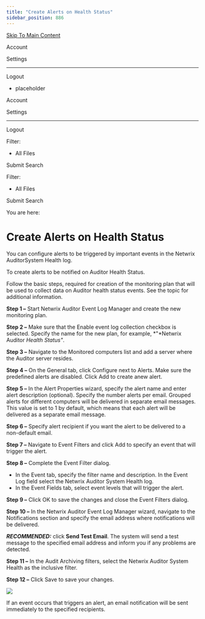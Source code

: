 ```yaml
---
title: "Create Alerts on Health Status"
sidebar_position: 886
---
```


[Skip To Main Content](#)

Account

Settings

---

Logout

* placeholder

Account

Settings

---

Logout

Filter: 

* All Files

Submit Search

Filter: 

* All Files

Submit Search

You are here:

# Create Alerts on Health Status

You can configure alerts to be triggered by important events in the Netwrix AuditorSystem Health log.

To create alerts to be notified on Auditor Health Status.

Follow the basic steps, required for creation of the monitoring plan that will be used to collect data on Auditor health status events. See the topic for additional information.

**Step 1 –** Start Netwrix Auditor Event Log Manager and create the new monitoring plan.

**Step 2 –** Make sure that the Enable event log collection checkbox is selected. Specify the name for the new plan, for example, *"*Netwrix Auditor *Health Status"*.

**Step 3 –** Navigate to the Monitored computers list and add a server where the Auditor server resides.

**Step 4 –** On the General tab, click Configure next to Alerts. Make sure the predefined alerts are disabled. Click Add to create anew alert.

**Step 5 –**  In the Alert Properties wizard, specify the alert name and enter alert description (optional). Specify the number alerts per email. Grouped alerts for different computers will be delivered in separate email messages. This value is set to 1 by default, which means that each alert will be delivered as a separate email message.

**Step 6 –** Specify alert recipient if you want the alert to be delivered to a non-default email.

**Step 7 –** Navigate to Event Filters and click Add to specify an event that will trigger the alert.

**Step 8 –** Complete the Event Filter dialog.

* In the Event tab, specify the filter name and description. In the Event Log field select the Netwrix Auditor System Health log.
* In the Event Fields tab, select event levels that will trigger the alert.

**Step 9 –** Click OK to save the changes and close the Event Filters dialog.

**Step 10 –** In the Netwrix Auditor Event Log Manager wizard, navigate to the Notifications section and specify the email address where notifications will be delivered.

***RECOMMENDED:***  click **Send Test Email**. The system will send a test message to the specified email address and inform you if any problems are detected.

**Step 11 –** In the Audit Archiving filters, select the Netwrix Auditor  System Health as the inclusive filter.

**Step 12 –** Click Save to save your changes.

![](../static/img/Auditor/Images/Auditor/Alerts/EmailHealthStatusEvent.png)

If an event occurs that triggers an alert, an email notification will be sent immediately to the specified recipients.